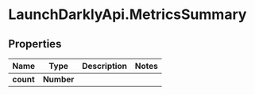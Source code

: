 # LaunchDarklyApi.MetricsSummary

## Properties

Name | Type | Description | Notes
------------ | ------------- | ------------- | -------------
**count** | **Number** |  | 



